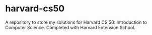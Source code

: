 # harvard-cs50
A repository to store my solutions for Harvard CS 50: Introduction to Computer Science. Completed with Harvard Extension School. 
